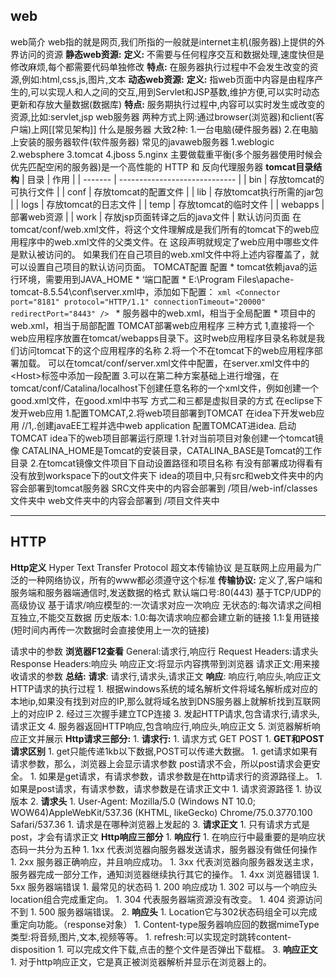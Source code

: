 ## web
web简介
	web指的就是网页,我们所指的一般就是internet主机(服务器)上提供的外界访问的资源
	**静态web资源:** 
		**定义:** 不需要与任何程序交互和数据处理,速度快但是修改麻烦,每个都需要代码单独修改
		**特点:** 在服务器执行过程中不会发生改变的资源,例如:html,css,js,图片,文本
	**动态web资源:**
		**定义:** 指web页面中内容是由程序产生的,可以实现人和人之间的交互,用到Servlet和JSP基数,维护方便,可以实时动态更新和存放大量数据(数据库)
		**特点:** 服务期执行过程中,内容可以实时发生或改变的资源,比如:servlet,jsp
web服务器
	两种方式上网:通过browser(浏览器)和client(客户端)上网[[常见架构]]
什么是服务器
	大致2种:
	1.一台电脑(硬件服务器)
	2.在电脑上安装的服务器软件(软件服务器)
常见的javaweb服务器
	1.weblogic
	2.websphere
	3.tomcat
	4.jboss
	5.nginx 主要做载重平衡(多个服务器使用时候会优先匹配空闲的服务器)是一个高性能的 HTTP 和 反向代理服务器
**tomcat目录结构**
| 目录 | 作用 |
| ------- | ----------------------------- |
| bin | 存放tomcat的可执行文件 |
| conf | 存放tomcat的配置文件 |
| lib | 存放tomcat执行所需的jar包 |
| logs | 存放tomcat的日志文件 |
| temp | 存放tomcat的临时文件 |
| webapps | 部署web资源 |
| work | 存放jsp页面转译之后的java文件 |
默认访问页面
	在tomcat/conf/web.xml文件，将这个文件理解成是我们所有的tomcat下的web应用程序中的web.xml文件的父类文件。在 这段声明就规定了web应用中哪些文件是默认被访问的。
	如果我们在自己项目的web.xml文件中将上述内容覆盖了，就可以设置自己项目的默认访问页面。
TOMCAT配置
	配置
	* tomcat依赖java的运行环境，需要用到JAVA_HOME
	* ‘端口配置
	* E:\Program Files\apache-tomcat-8.5.54\conf\server.xml中，添加如下配置：
	```xml
	<Connector port="8181" protocol="HTTP/1.1"
	connectionTimeout="20000"
	redirectPort="8443" />
	```
	* 服务器中的web.xml，相当于全局配置
	* 项目中的web.xml，相当于局部配置
TOMCAT部署web应用程序
	三种方式
	1,直接将一个web应用程序放置在tomcat/webapps目录下。这时web应用程序目录名称就是我们访问tomcat下的这个应用程序的名称
	2.将一个不在tomcat下的web应用程序部署加载。 可以在tomcat/conf/server.xml文件中配置，在server.xml文件中的\<Host>标签中添加一段配置
	3.可以在第二种方案基础上进行增强，在tomcat/conf/Catalina/localhost下创建任意名称的一个xml文件，例如创建一个good.xml文件，在good.xml中书写
	方式二和三都是虚拟目录的方式
在eclipse下发开web应用
	1.配置TOMCAT,2.将web项目部署到TOMCAT
在idea下开发web应用
	//1,.创建javaEE工程并选中web application
	配置TOMCAT进idea.
	启动TOMCAT
	idea下的web项目部署运行原理
	1.针对当前项目对象创建一个tomcat镜像
	CATALINA_HOME是Tomcat的安装目录，CATALINA_BASE是Tomcat的工作目录
	2.在tomcat镜像文件项目下自动设置路径和项目名称
	有没有部署成功得看有没有放到workspace下的out文件夹下
	idea的项目中,只有src和web文件夹中的内容会部署到tomcat服务器
	SRC文件夹中的内容会部署到
	/项目/web-inf/classes文件夹中
	web文件夹中的内容会部署到
	/项目文件夹中

---
## HTTP
**Http定义**
	Hyper Text Transfer Protocol 超文本传输协议 是互联网上应用最为广泛的一种网络协议，所有的www都必须遵守这个标准
	**传输协议:** 定义了,客户端和服务端和服务器端通信时,发送数据的格式
	默认端口号:80(443)
	基于TCP/UDP的高级协议
	基于请求/响应模型的:一次请求对应一次响应
	无状态的:每次请求之间相互独立,不能交互数据
历史版本:
	1.0:每次请求响应都会建立新的链接
	1.1:复用链接(短时间内再传一次数据时会直接使用上一次的链接)

请求中的参数
	**浏览器F12查看**
	General:请求行,响应行
	Request Headers:请求头
	Response Headers:响应头
	响应正文:将显示内容携带到浏览器
	请求正文:用来接收请求的参数
	**总结:**
	**请求**: 请求行,请求头,请求正文
	**响应**: 响应行,响应头,响应正文
HTTP请求的执行过程
	1. 根据windows系统的域名解析文件将域名解析成对应的本地ip,如果没有找到对应的IP,那么就将域名放到DNS服务器上就解析找到互联网上的对应IP
	2. 经过三次握手建立TCP连接
	3. 发起HTTP请求,包含请求行,请求头,请求正文
	4. 服务器返回HTTP响应,包含响应行,响应头,响应正文
	5. 浏览器解析响应正文并展示
**Http请求三部分:**
	1. **请求行:**
		1. 请求方式 GET POST
			1. **GET和POST请求区别**
			1. get只能传递1kb以下数据,POST可以传递大数据。
			1. get请求如果有请求参数，那么，浏览器上会显示请求参数 post请求不会，所以post请求会更安全。
			1. 如果是get请求，有请求参数，请求参数是在http请求行的资源路径上。
			1. 如果是post请求，有请求参数，请求参数是在请求正文中
		1. 请求资源路径
		1. 协议版本
	2. **请求头**
		1. User‐Agent: Mozilla/5.0 (Windows NT 10.0; WOW64)AppleWebKit/537.36 (KHTML, likeGecko) Chrome/75.0.3770.100 Safari/537.36
		1. 请求是在哪种浏览器上发起的
	3. **请求正文**
		1. 只有请求方式是post，才会有请求正文
**Http响应三部分**
	1. **响应行**
		1. 在响应行中最重要的是响应状态码一共分为五种
		1. 1xx 代表浏览器向服务器发送请求，服务器没有做任何操作
		1. 2xx 服务器正确响应，并且响应成功。
		1. 3xx 代表浏览器向服务器发送主求，服务器完成一部分工作，通知浏览器继续执行其它的操作。
		1. 4xx 浏览器错误
		1. 5xx 服务器端错误
		1. 最常见的状态码
		1. 200 响应成功
		1. 302 可以与一个响应头location组合完成重定向。
		1. 304 代表服务器端资源没有改变。
		1. 404 资源访问不到
		1. 500 服务器端错误。
	2. **响应头**
		1. Location它与302状态码组全可以完成重定向功能。（response对象）
		1. Content-type服务器响应回的数据mimeType类型:将音频,图片,文本,视频等等。
		1. refresh:可以实现定时跳转content-disposition
		1. 可以完成文件下载,点击的整个文件是否弹出下载框。
	3. **响应正文**
		1. 对于http响应正文，它是真正被浏览器解析并显示在浏览器上的。